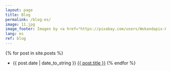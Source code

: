 ```yaml
---
layout: page
title: Blog
permalink: /blog-es/
image: 11.jpg
image_footer: Imagen by <a href="https://pixabay.com/users/Wokandapix-614097/?utm_source=link-attribution&amp;utm_medium=referral&amp;utm_campaign=image&amp;utm_content=2355684">Wokandapix</a> from <a href="https://pixabay.com/?utm_source=link-attribution&amp;utm_medium=referral&amp;utm_campaign=image&amp;utm_content=2355684">Pixabay</a>
lang: es
ref: blog
---
```

{% for post in site.posts %}
  * <span>{{ post.date | date_to_string }}</span> <a href="{{ post.url }}" title="{{ post.title }}">{{ post.title }}</a>
{% endfor %}
